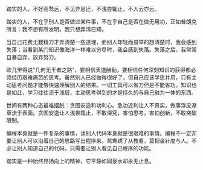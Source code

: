 踏实的人，不好高骛远，不见异思迁，不浅尝辄止，不人云亦云。

踏实的人，不在乎别人是否做过某件事，不在乎自己是否在做无用功，正如普朗克所言：我不想有所发明，我只想弄清已知。

当自己花费无数精力才弄清楚一些道理，而别人却轻而易举的想清楚时，我会感到失落；当看到某门知识像海洋一样难以穷尽时，我会感到失落。失落之后，我常常自暴自弃，放弃努力。

欧几里得说“几何无王者之路”，要相信天道酬勤，要相信任何深刻知识的获得都必须经历艰难痛苦的思考。虽然别人已经做得很好了，但自己应该学思并用，只有主动思考问题才能够快速理解别人的结果。一切工具可以省力但是不能省功。知识也是如此，学习往往流于浅层，主动思考得到的才是持久的与自己融为一体的东西。

世间有两种心态最难摆脱：贪图安逸和功利心。急功近利让人不真实，做事浮皮潦草流于表面。贪图安逸让人浅尝辄止，不敢深究，害怕思考，害怕创新，不敢突破限制。

编程本身就是一件复杂的事情，读别人代码本身就是很艰难的事情。编程不一定非要让别人可以沿着自己的思路写出程序来。鸳鸯绣了从教看，莫把金针度与人。不必让别人知道自己的代码，只需要让别人看见自己程序的功能。

踏实是一种始终昂扬向上的精神，它平静如同泉水却永无止息。